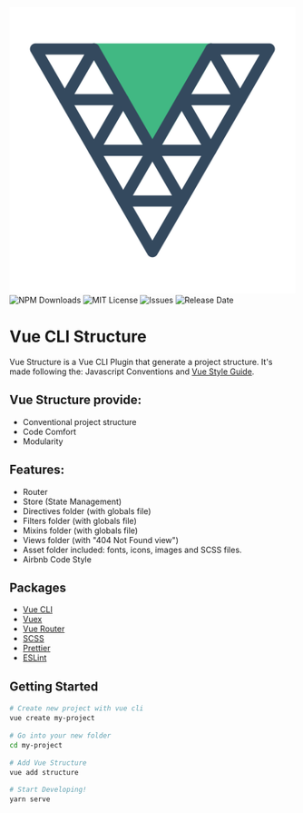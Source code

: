 ![logo](./docs/.vuepress/public/logo.svg)
![NPM Downloads](https://img.shields.io/npm/dw/vue-cli-plugin-structure.svg?style=popout)
![MIT License](https://img.shields.io/github/license/ericfennis/vue-cli-plugin-structure.svg?style=popout)
![Issues](https://img.shields.io/github/issues/ericfennis/vue-cli-plugin-structure.svg?style=popout)
![Release Date](https://img.shields.io/github/release-date/ericfennis/vue-cli-plugin-structure.svg?label=Last%20Release&style=popout)

# Vue CLI Structure

Vue Structure is a Vue CLI Plugin that generate a project structure. It's made following the: Javascript Conventions and [Vue Style Guide](https://vuejs.org/v2/style-guide/).

## Vue Structure provide:

* Conventional project structure
* Code Comfort
* Modularity

## Features:

* Router
* Store (State Management)
* Directives folder (with globals file)
* Filters folder (with globals file)
* Mixins folder (with globals file)
* Views folder (with "404 Not Found view")
* Asset folder included: fonts, icons, images and SCSS files.
* Airbnb Code Style

## Packages

* [Vue CLI](https://cli.vuejs.org/)
* [Vuex](https://github.com/vuejs/vuex)
* [Vue Router](https://github.com/vuejs/vue-router)
* [SCSS](https://github.com/sass/sass)
* [Prettier](https://prettier.io/)
* [ESLint](https://eslint.org/)

## Getting Started

```bash
# Create new project with vue cli
vue create my-project
```

```bash
# Go into your new folder
cd my-project
```

```bash
# Add Vue Structure
vue add structure
```

```bash
# Start Developing!
yarn serve
```
